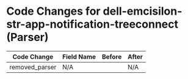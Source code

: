 # Code Changes for dell-emcisilon-str-app-notification-treeconnect (Parser)

| Code Change | Field Name | Before | After |
|-------------|------------|--------|-------|
| removed_parser | N/A |  | N/A |